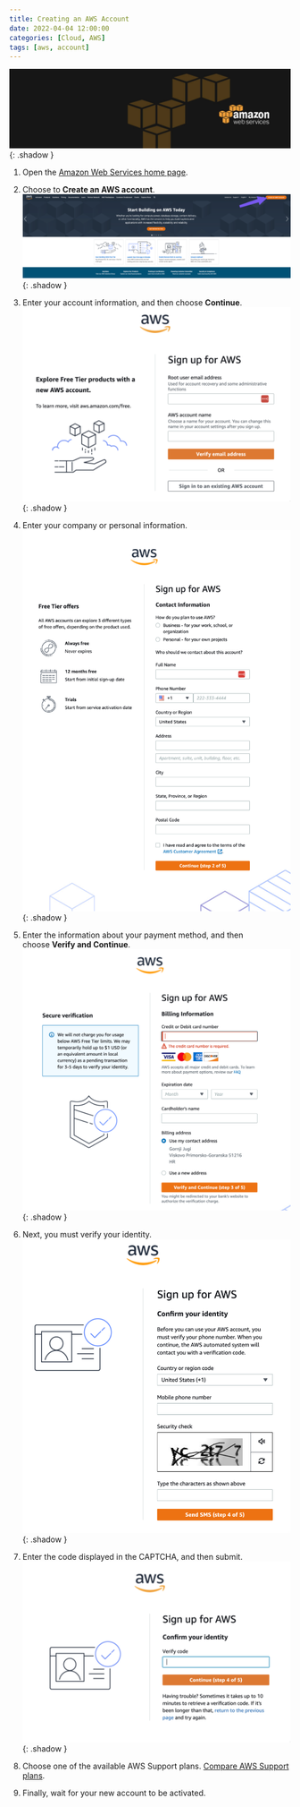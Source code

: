 ```yaml
---
title: Creating an AWS Account
date: 2022-04-04 12:00:00
categories: [Cloud, AWS]
tags: [aws, account]
---
```

<script defer data-domain="senad-d.github.io" src="https://plus.seki.ink/js/script.js"></script>
![](https://github.com/senad-d/senad-d.github.io/blob/main/_media/images/backgroun.png?raw=true){: .shadow }

1. Open the [Amazon Web Services home page](https://aws.amazon.com/).

2. Choose to **Create an AWS account**.
![](https://github.com/senad-d/senad-d.github.io/blob/main/_media/images/20221117115025.png?raw=true){: .shadow }

3. Enter your account information, and then choose **Continue**.
![](https://github.com/senad-d/senad-d.github.io/blob/main/_media/images/20221117115123.png?raw=true){: .shadow }

4. Enter your company or personal information.
![](https://github.com/senad-d/senad-d.github.io/blob/main/_media/images/20221117115928.png?raw=true){: .shadow }

5. Enter the information about your payment method, and then choose **Verify and Continue**.
![](https://github.com/senad-d/senad-d.github.io/blob/main/_media/images/20221117120948.png?raw=true){: .shadow }

6. Next, you must verify your identity.
![](https://github.com/senad-d/senad-d.github.io/blob/main/_media/images/20221117121257.png?raw=true){: .shadow }

7. Enter the code displayed in the CAPTCHA, and then submit.
![](https://github.com/senad-d/senad-d.github.io/blob/main/_media/images/20221117121533.png?raw=true){: .shadow }

8. Choose one of the available AWS Support plans. [Compare AWS Support plans](https://aws.amazon.com/premiumsupport/features).
9. Finally, wait for your new account to be activated.
